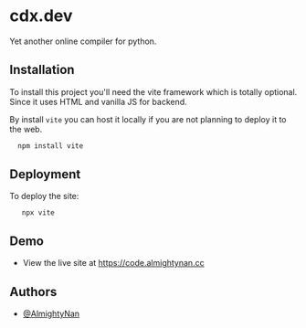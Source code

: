 # cdx.dev
 Yet another online compiler for python.
 
 ## Installation
 
 To install this project you'll need the vite framework which is totally optional. Since it uses HTML and vanilla JS for backend.
 
 By install `vite` you can host it locally if you are not planning to deploy it to the web.
 ```bash
   npm install vite
 ```
 
 ## Deployment
 
 To deploy the site:
```
   npx vite
```
 ## Demo
 
 - View the live site at https://code.almightynan.cc
 
 ## Authors
 
 - [@AlmightyNan](https://github.com/almightynan)
